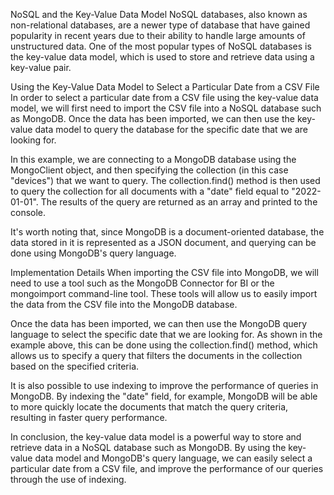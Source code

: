 NoSQL and the Key-Value Data Model
NoSQL databases, also known as non-relational databases, are a newer type of database that have gained popularity in recent years due to their ability to handle large amounts of unstructured data. One of the most popular types of NoSQL databases is the key-value data model, which is used to store and retrieve data using a key-value pair.

Using the Key-Value Data Model to Select a Particular Date from a CSV File
In order to select a particular date from a CSV file using the key-value data model, we will first need to import the CSV file into a NoSQL database such as MongoDB. Once the data has been imported, we can then use the key-value data model to query the database for the specific date that we are looking for.



In this example, we are connecting to a MongoDB database using the MongoClient object, and then specifying the collection (in this case "devices") that we want to query. The collection.find() method is then used to query the collection for all documents with a "date" field equal to "2022-01-01". The results of the query are returned as an array and printed to the console.

It's worth noting that, since MongoDB is a document-oriented database, the data stored in it is represented as a JSON document, and querying can be done using MongoDB's query language.

Implementation Details
When importing the CSV file into MongoDB, we will need to use a tool such as the MongoDB Connector for BI or the mongoimport command-line tool. These tools will allow us to easily import the data from the CSV file into the MongoDB database.

Once the data has been imported, we can then use the MongoDB query language to select the specific date that we are looking for. As shown in the example above, this can be done using the collection.find() method, which allows us to specify a query that filters the documents in the collection based on the specified criteria.

It is also possible to use indexing to improve the performance of queries in MongoDB. By indexing the "date" field, for example, MongoDB will be able to more quickly locate the documents that match the query criteria, resulting in faster query performance.

In conclusion, the key-value data model is a powerful way to store and retrieve data in a NoSQL database such as MongoDB. By using the key-value data model and MongoDB's query language, we can easily select a particular date from a CSV file, and improve the performance of our queries through the use of indexing.